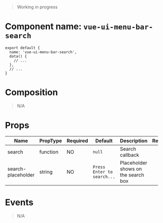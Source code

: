 > Working in progress

# Component name: `vue-ui-menu-bar-search`
```
export default {
  name: 'vue-ui-menu-bar-search',
  data() {
    // ...
  },
  // ...
}
```
# Composition
> N/A
# Props
| Name | PropType | Required | Default | Description | Requirement |
|------|-----------|----------|---------|-------------|-------------|
| search | function | NO | `null` | Search callback |  |
| search-placeholder | string | NO | `Press Enter to search...` | Placeholder shows on the search box | |
# Events
> N/A